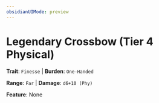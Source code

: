 ```yaml
---
obsidianUIMode: preview
---
```

# Legendary Crossbow (Tier 4 Physical)

**Trait**: `Finesse` | **Burden**: `One-Handed`

**Range**: `Far` | **Damage**: `d6+10 (Phy)`

**Feature**: None
